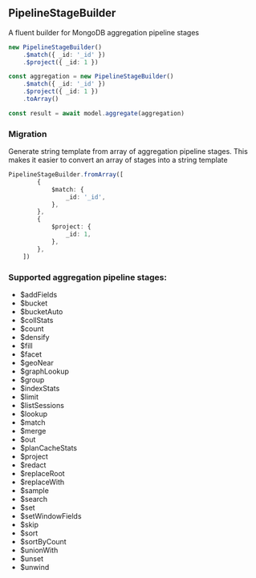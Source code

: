## PipelineStageBuilder 
A fluent builder for MongoDB aggregation pipeline stages

```ts
new PipelineStageBuilder()
    .$match({ _id: '_id' })
    .$project({ _id: 1 })
```


```ts
const aggregation = new PipelineStageBuilder()
    .$match({ _id: '_id' })
    .$project({ _id: 1 })
    .toArray()

const result = await model.aggregate(aggregation)
```


### Migration
Generate string template from array of aggregation pipeline stages. This makes it easier to convert an array of stages into a string template

```ts
PipelineStageBuilder.fromArray([
		{
			$match: {
				_id: '_id',
			},
		},
		{
			$project: {
				_id: 1,
			},
		},
	])
```


### Supported aggregation pipeline stages:

- $addFields
- $bucket
- $bucketAuto
- $collStats
- $count
- $densify
- $fill
- $facet
- $geoNear
- $graphLookup
- $group
- $indexStats
- $limit
- $listSessions
- $lookup
- $match
- $merge
- $out
- $planCacheStats
- $project
- $redact
- $replaceRoot
- $replaceWith
- $sample
- $search
- $set
- $setWindowFields
- $skip
- $sort
- $sortByCount
- $unionWith
- $unset
- $unwind